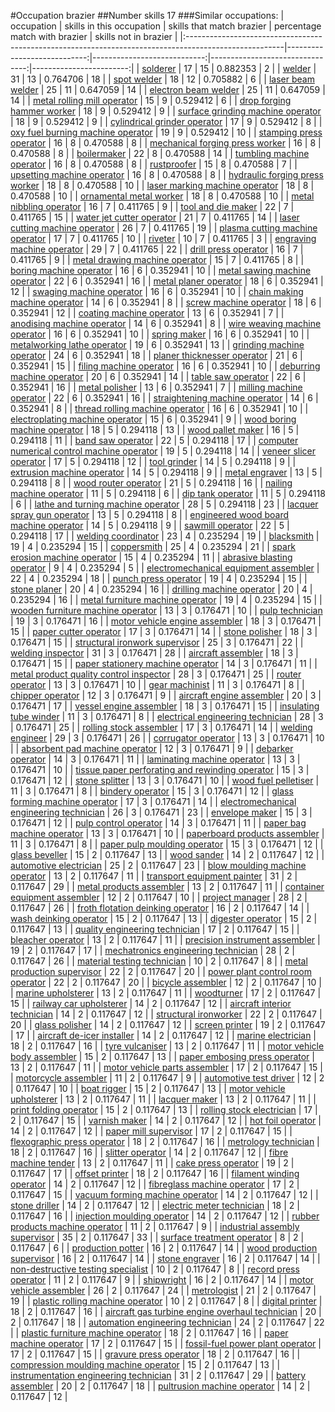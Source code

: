 #Occupation brazier
##Number skills 17
###Similar occupations:
| occupation                                                                                            |   skills in this occupation |   skills that match brazier |   percentage match with brazier |   skills not in brazier |
|:------------------------------------------------------------------------------------------------------|----------------------------:|----------------------------:|--------------------------------:|------------------------:|
| [solderer](solderer.md)                                                                               |                          17 |                          15 |                        0.882353 |                       2 |
| [welder](welder.md)                                                                                   |                          31 |                          13 |                        0.764706 |                      18 |
| [spot welder](spot_welder.md)                                                                         |                          18 |                          12 |                        0.705882 |                       6 |
| [laser beam welder](laser_beam_welder.md)                                                             |                          25 |                          11 |                        0.647059 |                      14 |
| [electron beam welder](electron_beam_welder.md)                                                       |                          25 |                          11 |                        0.647059 |                      14 |
| [metal rolling mill operator](metal_rolling_mill_operator.md)                                         |                          15 |                           9 |                        0.529412 |                       6 |
| [drop forging hammer worker](drop_forging_hammer_worker.md)                                           |                          18 |                           9 |                        0.529412 |                       9 |
| [surface grinding machine operator](surface_grinding_machine_operator.md)                             |                          18 |                           9 |                        0.529412 |                       9 |
| [cylindrical grinder operator](cylindrical_grinder_operator.md)                                       |                          17 |                           9 |                        0.529412 |                       8 |
| [oxy fuel burning machine operator](oxy_fuel_burning_machine_operator.md)                             |                          19 |                           9 |                        0.529412 |                      10 |
| [stamping press operator](stamping_press_operator.md)                                                 |                          16 |                           8 |                        0.470588 |                       8 |
| [mechanical forging press worker](mechanical_forging_press_worker.md)                                 |                          16 |                           8 |                        0.470588 |                       8 |
| [boilermaker](boilermaker.md)                                                                         |                          22 |                           8 |                        0.470588 |                      14 |
| [tumbling machine operator](tumbling_machine_operator.md)                                             |                          16 |                           8 |                        0.470588 |                       8 |
| [rustproofer](rustproofer.md)                                                                         |                          15 |                           8 |                        0.470588 |                       7 |
| [upsetting machine operator](upsetting_machine_operator.md)                                           |                          16 |                           8 |                        0.470588 |                       8 |
| [hydraulic forging press worker](hydraulic_forging_press_worker.md)                                   |                          18 |                           8 |                        0.470588 |                      10 |
| [laser marking machine operator](laser_marking_machine_operator.md)                                   |                          18 |                           8 |                        0.470588 |                      10 |
| [ornamental metal worker](ornamental_metal_worker.md)                                                 |                          18 |                           8 |                        0.470588 |                      10 |
| [metal nibbling operator](metal_nibbling_operator.md)                                                 |                          16 |                           7 |                        0.411765 |                       9 |
| [tool and die maker](tool_and_die_maker.md)                                                           |                          22 |                           7 |                        0.411765 |                      15 |
| [water jet cutter operator](water_jet_cutter_operator.md)                                             |                          21 |                           7 |                        0.411765 |                      14 |
| [laser cutting machine operator](laser_cutting_machine_operator.md)                                   |                          26 |                           7 |                        0.411765 |                      19 |
| [plasma cutting machine operator](plasma_cutting_machine_operator.md)                                 |                          17 |                           7 |                        0.411765 |                      10 |
| [riveter](riveter.md)                                                                                 |                          10 |                           7 |                        0.411765 |                       3 |
| [engraving machine operator](engraving_machine_operator.md)                                           |                          29 |                           7 |                        0.411765 |                      22 |
| [drill press operator](drill_press_operator.md)                                                       |                          16 |                           7 |                        0.411765 |                       9 |
| [metal drawing machine operator](metal_drawing_machine_operator.md)                                   |                          15 |                           7 |                        0.411765 |                       8 |
| [boring machine operator](boring_machine_operator.md)                                                 |                          16 |                           6 |                        0.352941 |                      10 |
| [metal sawing machine operator](metal_sawing_machine_operator.md)                                     |                          22 |                           6 |                        0.352941 |                      16 |
| [metal planer operator](metal_planer_operator.md)                                                     |                          18 |                           6 |                        0.352941 |                      12 |
| [swaging machine operator](swaging_machine_operator.md)                                               |                          16 |                           6 |                        0.352941 |                      10 |
| [chain making machine operator](chain_making_machine_operator.md)                                     |                          14 |                           6 |                        0.352941 |                       8 |
| [screw machine operator](screw_machine_operator.md)                                                   |                          18 |                           6 |                        0.352941 |                      12 |
| [coating machine operator](coating_machine_operator.md)                                               |                          13 |                           6 |                        0.352941 |                       7 |
| [anodising machine operator](anodising_machine_operator.md)                                           |                          14 |                           6 |                        0.352941 |                       8 |
| [wire weaving machine operator](wire_weaving_machine_operator.md)                                     |                          16 |                           6 |                        0.352941 |                      10 |
| [spring maker](spring_maker.md)                                                                       |                          16 |                           6 |                        0.352941 |                      10 |
| [metalworking lathe operator](metalworking_lathe_operator.md)                                         |                          19 |                           6 |                        0.352941 |                      13 |
| [grinding machine operator](grinding_machine_operator.md)                                             |                          24 |                           6 |                        0.352941 |                      18 |
| [planer thicknesser operator](planer_thicknesser_operator.md)                                         |                          21 |                           6 |                        0.352941 |                      15 |
| [filing machine operator](filing_machine_operator.md)                                                 |                          16 |                           6 |                        0.352941 |                      10 |
| [deburring machine operator](deburring_machine_operator.md)                                           |                          20 |                           6 |                        0.352941 |                      14 |
| [table saw operator](table_saw_operator.md)                                                           |                          22 |                           6 |                        0.352941 |                      16 |
| [metal polisher](metal_polisher.md)                                                                   |                          13 |                           6 |                        0.352941 |                       7 |
| [milling machine operator](milling_machine_operator.md)                                               |                          22 |                           6 |                        0.352941 |                      16 |
| [straightening machine operator](straightening_machine_operator.md)                                   |                          14 |                           6 |                        0.352941 |                       8 |
| [thread rolling machine operator](thread_rolling_machine_operator.md)                                 |                          16 |                           6 |                        0.352941 |                      10 |
| [electroplating machine operator](electroplating_machine_operator.md)                                 |                          15 |                           6 |                        0.352941 |                       9 |
| [wood boring machine operator](wood_boring_machine_operator.md)                                       |                          18 |                           5 |                        0.294118 |                      13 |
| [wood pallet maker](wood_pallet_maker.md)                                                             |                          16 |                           5 |                        0.294118 |                      11 |
| [band saw operator](band_saw_operator.md)                                                             |                          22 |                           5 |                        0.294118 |                      17 |
| [computer numerical control machine operator](computer_numerical_control_machine_operator.md)         |                          19 |                           5 |                        0.294118 |                      14 |
| [veneer slicer operator](veneer_slicer_operator.md)                                                   |                          17 |                           5 |                        0.294118 |                      12 |
| [tool grinder](tool_grinder.md)                                                                       |                          14 |                           5 |                        0.294118 |                       9 |
| [extrusion machine operator](extrusion_machine_operator.md)                                           |                          14 |                           5 |                        0.294118 |                       9 |
| [metal engraver](metal_engraver.md)                                                                   |                          13 |                           5 |                        0.294118 |                       8 |
| [wood router operator](wood_router_operator.md)                                                       |                          21 |                           5 |                        0.294118 |                      16 |
| [nailing machine operator](nailing_machine_operator.md)                                               |                          11 |                           5 |                        0.294118 |                       6 |
| [dip tank operator](dip_tank_operator.md)                                                             |                          11 |                           5 |                        0.294118 |                       6 |
| [lathe and turning machine operator](lathe_and_turning_machine_operator.md)                           |                          28 |                           5 |                        0.294118 |                      23 |
| [lacquer spray gun operator](lacquer_spray_gun_operator.md)                                           |                          13 |                           5 |                        0.294118 |                       8 |
| [engineered wood board machine operator](engineered_wood_board_machine_operator.md)                   |                          14 |                           5 |                        0.294118 |                       9 |
| [sawmill operator](sawmill_operator.md)                                                               |                          22 |                           5 |                        0.294118 |                      17 |
| [welding coordinator](welding_coordinator.md)                                                         |                          23 |                           4 |                        0.235294 |                      19 |
| [blacksmith](blacksmith.md)                                                                           |                          19 |                           4 |                        0.235294 |                      15 |
| [coppersmith](coppersmith.md)                                                                         |                          25 |                           4 |                        0.235294 |                      21 |
| [spark erosion machine operator](spark_erosion_machine_operator.md)                                   |                          15 |                           4 |                        0.235294 |                      11 |
| [abrasive blasting operator](abrasive_blasting_operator.md)                                           |                           9 |                           4 |                        0.235294 |                       5 |
| [electromechanical equipment assembler](electromechanical_equipment_assembler.md)                     |                          22 |                           4 |                        0.235294 |                      18 |
| [punch press operator](punch_press_operator.md)                                                       |                          19 |                           4 |                        0.235294 |                      15 |
| [stone planer](stone_planer.md)                                                                       |                          20 |                           4 |                        0.235294 |                      16 |
| [drilling machine operator](drilling_machine_operator.md)                                             |                          20 |                           4 |                        0.235294 |                      16 |
| [metal furniture machine operator](metal_furniture_machine_operator.md)                               |                          19 |                           4 |                        0.235294 |                      15 |
| [wooden furniture machine operator](wooden_furniture_machine_operator.md)                             |                          13 |                           3 |                        0.176471 |                      10 |
| [pulp technician](pulp_technician.md)                                                                 |                          19 |                           3 |                        0.176471 |                      16 |
| [motor vehicle engine assembler](motor_vehicle_engine_assembler.md)                                   |                          18 |                           3 |                        0.176471 |                      15 |
| [paper cutter operator](paper_cutter_operator.md)                                                     |                          17 |                           3 |                        0.176471 |                      14 |
| [stone polisher](stone_polisher.md)                                                                   |                          18 |                           3 |                        0.176471 |                      15 |
| [structural ironwork supervisor](structural_ironwork_supervisor.md)                                   |                          25 |                           3 |                        0.176471 |                      22 |
| [welding inspector](welding_inspector.md)                                                             |                          31 |                           3 |                        0.176471 |                      28 |
| [aircraft assembler](aircraft_assembler.md)                                                           |                          18 |                           3 |                        0.176471 |                      15 |
| [paper stationery machine operator](paper_stationery_machine_operator.md)                             |                          14 |                           3 |                        0.176471 |                      11 |
| [metal product quality control inspector](metal_product_quality_control_inspector.md)                 |                          28 |                           3 |                        0.176471 |                      25 |
| [router operator](router_operator.md)                                                                 |                          13 |                           3 |                        0.176471 |                      10 |
| [gear machinist](gear_machinist.md)                                                                   |                          11 |                           3 |                        0.176471 |                       8 |
| [chipper operator](chipper_operator.md)                                                               |                          12 |                           3 |                        0.176471 |                       9 |
| [aircraft engine assembler](aircraft_engine_assembler.md)                                             |                          20 |                           3 |                        0.176471 |                      17 |
| [vessel engine assembler](vessel_engine_assembler.md)                                                 |                          18 |                           3 |                        0.176471 |                      15 |
| [insulating tube winder](insulating_tube_winder.md)                                                   |                          11 |                           3 |                        0.176471 |                       8 |
| [electrical engineering technician](electrical_engineering_technician.md)                             |                          28 |                           3 |                        0.176471 |                      25 |
| [rolling stock assembler](rolling_stock_assembler.md)                                                 |                          17 |                           3 |                        0.176471 |                      14 |
| [welding engineer](welding_engineer.md)                                                               |                          29 |                           3 |                        0.176471 |                      26 |
| [corrugator operator](corrugator_operator.md)                                                         |                          13 |                           3 |                        0.176471 |                      10 |
| [absorbent pad machine operator](absorbent_pad_machine_operator.md)                                   |                          12 |                           3 |                        0.176471 |                       9 |
| [debarker operator](debarker_operator.md)                                                             |                          14 |                           3 |                        0.176471 |                      11 |
| [laminating machine operator](laminating_machine_operator.md)                                         |                          13 |                           3 |                        0.176471 |                      10 |
| [tissue paper perforating and rewinding operator](tissue_paper_perforating_and_rewinding_operator.md) |                          15 |                           3 |                        0.176471 |                      12 |
| [stone splitter](stone_splitter.md)                                                                   |                          13 |                           3 |                        0.176471 |                      10 |
| [wood fuel pelletiser](wood_fuel_pelletiser.md)                                                       |                          11 |                           3 |                        0.176471 |                       8 |
| [bindery operator](bindery_operator.md)                                                               |                          15 |                           3 |                        0.176471 |                      12 |
| [glass forming machine operator](glass_forming_machine_operator.md)                                   |                          17 |                           3 |                        0.176471 |                      14 |
| [electromechanical engineering technician](electromechanical_engineering_technician.md)               |                          26 |                           3 |                        0.176471 |                      23 |
| [envelope maker](envelope_maker.md)                                                                   |                          15 |                           3 |                        0.176471 |                      12 |
| [pulp control operator](pulp_control_operator.md)                                                     |                          14 |                           3 |                        0.176471 |                      11 |
| [paper bag machine operator](paper_bag_machine_operator.md)                                           |                          13 |                           3 |                        0.176471 |                      10 |
| [paperboard products assembler](paperboard_products_assembler.md)                                     |                          11 |                           3 |                        0.176471 |                       8 |
| [paper pulp moulding operator](paper_pulp_moulding_operator.md)                                       |                          15 |                           3 |                        0.176471 |                      12 |
| [glass beveller](glass_beveller.md)                                                                   |                          15 |                           2 |                        0.117647 |                      13 |
| [wood sander](wood_sander.md)                                                                         |                          14 |                           2 |                        0.117647 |                      12 |
| [automotive electrician](automotive_electrician.md)                                                   |                          25 |                           2 |                        0.117647 |                      23 |
| [blow moulding machine operator](blow_moulding_machine_operator.md)                                   |                          13 |                           2 |                        0.117647 |                      11 |
| [transport equipment painter](transport_equipment_painter.md)                                         |                          31 |                           2 |                        0.117647 |                      29 |
| [metal products assembler](metal_products_assembler.md)                                               |                          13 |                           2 |                        0.117647 |                      11 |
| [container equipment assembler](container_equipment_assembler.md)                                     |                          12 |                           2 |                        0.117647 |                      10 |
| [project manager](project_manager.md)                                                                 |                          28 |                           2 |                        0.117647 |                      26 |
| [froth flotation deinking operator](froth_flotation_deinking_operator.md)                             |                          16 |                           2 |                        0.117647 |                      14 |
| [wash deinking operator](wash_deinking_operator.md)                                                   |                          15 |                           2 |                        0.117647 |                      13 |
| [digester operator](digester_operator.md)                                                             |                          15 |                           2 |                        0.117647 |                      13 |
| [quality engineering technician](quality_engineering_technician.md)                                   |                          17 |                           2 |                        0.117647 |                      15 |
| [bleacher operator](bleacher_operator.md)                                                             |                          13 |                           2 |                        0.117647 |                      11 |
| [precision instrument assembler](precision_instrument_assembler.md)                                   |                          19 |                           2 |                        0.117647 |                      17 |
| [mechatronics engineering technician](mechatronics_engineering_technician.md)                         |                          28 |                           2 |                        0.117647 |                      26 |
| [material testing technician](material_testing_technician.md)                                         |                          10 |                           2 |                        0.117647 |                       8 |
| [metal production supervisor](metal_production_supervisor.md)                                         |                          22 |                           2 |                        0.117647 |                      20 |
| [power plant control room operator](power_plant_control_room_operator.md)                             |                          22 |                           2 |                        0.117647 |                      20 |
| [bicycle assembler](bicycle_assembler.md)                                                             |                          12 |                           2 |                        0.117647 |                      10 |
| [marine upholsterer](marine_upholsterer.md)                                                           |                          13 |                           2 |                        0.117647 |                      11 |
| [woodturner](woodturner.md)                                                                           |                          17 |                           2 |                        0.117647 |                      15 |
| [railway car upholsterer](railway_car_upholsterer.md)                                                 |                          14 |                           2 |                        0.117647 |                      12 |
| [aircraft interior technician](aircraft_interior_technician.md)                                       |                          14 |                           2 |                        0.117647 |                      12 |
| [structural ironworker](structural_ironworker.md)                                                     |                          22 |                           2 |                        0.117647 |                      20 |
| [glass polisher](glass_polisher.md)                                                                   |                          14 |                           2 |                        0.117647 |                      12 |
| [screen printer](screen_printer.md)                                                                   |                          19 |                           2 |                        0.117647 |                      17 |
| [aircraft de-icer installer](aircraft_de-icer_installer.md)                                           |                          14 |                           2 |                        0.117647 |                      12 |
| [marine electrician](marine_electrician.md)                                                           |                          18 |                           2 |                        0.117647 |                      16 |
| [tyre vulcaniser](tyre_vulcaniser.md)                                                                 |                          13 |                           2 |                        0.117647 |                      11 |
| [motor vehicle body assembler](motor_vehicle_body_assembler.md)                                       |                          15 |                           2 |                        0.117647 |                      13 |
| [paper embosing press operator](paper_embosing_press_operator.md)                                     |                          13 |                           2 |                        0.117647 |                      11 |
| [motor vehicle parts assembler](motor_vehicle_parts_assembler.md)                                     |                          17 |                           2 |                        0.117647 |                      15 |
| [motorcycle assembler](motorcycle_assembler.md)                                                       |                          11 |                           2 |                        0.117647 |                       9 |
| [automotive test driver](automotive_test_driver.md)                                                   |                          12 |                           2 |                        0.117647 |                      10 |
| [boat rigger](boat_rigger.md)                                                                         |                          15 |                           2 |                        0.117647 |                      13 |
| [motor vehicle upholsterer](motor_vehicle_upholsterer.md)                                             |                          13 |                           2 |                        0.117647 |                      11 |
| [lacquer maker](lacquer_maker.md)                                                                     |                          13 |                           2 |                        0.117647 |                      11 |
| [print folding operator](print_folding_operator.md)                                                   |                          15 |                           2 |                        0.117647 |                      13 |
| [rolling stock electrician](rolling_stock_electrician.md)                                             |                          17 |                           2 |                        0.117647 |                      15 |
| [varnish maker](varnish_maker.md)                                                                     |                          14 |                           2 |                        0.117647 |                      12 |
| [hot foil operator](hot_foil_operator.md)                                                             |                          14 |                           2 |                        0.117647 |                      12 |
| [paper mill supervisor](paper_mill_supervisor.md)                                                     |                          17 |                           2 |                        0.117647 |                      15 |
| [flexographic press operator](flexographic_press_operator.md)                                         |                          18 |                           2 |                        0.117647 |                      16 |
| [metrology technician](metrology_technician.md)                                                       |                          18 |                           2 |                        0.117647 |                      16 |
| [slitter operator](slitter_operator.md)                                                               |                          14 |                           2 |                        0.117647 |                      12 |
| [fibre machine tender](fibre_machine_tender.md)                                                       |                          13 |                           2 |                        0.117647 |                      11 |
| [cake press operator](cake_press_operator.md)                                                         |                          19 |                           2 |                        0.117647 |                      17 |
| [offset printer](offset_printer.md)                                                                   |                          18 |                           2 |                        0.117647 |                      16 |
| [filament winding operator](filament_winding_operator.md)                                             |                          14 |                           2 |                        0.117647 |                      12 |
| [fibreglass machine operator](fibreglass_machine_operator.md)                                         |                          17 |                           2 |                        0.117647 |                      15 |
| [vacuum forming machine operator](vacuum_forming_machine_operator.md)                                 |                          14 |                           2 |                        0.117647 |                      12 |
| [stone driller](stone_driller.md)                                                                     |                          14 |                           2 |                        0.117647 |                      12 |
| [electric meter technician](electric_meter_technician.md)                                             |                          18 |                           2 |                        0.117647 |                      16 |
| [injection moulding operator](injection_moulding_operator.md)                                         |                          14 |                           2 |                        0.117647 |                      12 |
| [rubber products machine operator](rubber_products_machine_operator.md)                               |                          11 |                           2 |                        0.117647 |                       9 |
| [industrial assembly supervisor](industrial_assembly_supervisor.md)                                   |                          35 |                           2 |                        0.117647 |                      33 |
| [surface treatment operator](surface_treatment_operator.md)                                           |                           8 |                           2 |                        0.117647 |                       6 |
| [production potter](production_potter.md)                                                             |                          16 |                           2 |                        0.117647 |                      14 |
| [wood production supervisor](wood_production_supervisor.md)                                           |                          16 |                           2 |                        0.117647 |                      14 |
| [stone engraver](stone_engraver.md)                                                                   |                          16 |                           2 |                        0.117647 |                      14 |
| [non-destructive testing specialist](non-destructive_testing_specialist.md)                           |                          10 |                           2 |                        0.117647 |                       8 |
| [record press operator](record_press_operator.md)                                                     |                          11 |                           2 |                        0.117647 |                       9 |
| [shipwright](shipwright.md)                                                                           |                          16 |                           2 |                        0.117647 |                      14 |
| [motor vehicle assembler](motor_vehicle_assembler.md)                                                 |                          26 |                           2 |                        0.117647 |                      24 |
| [metrologist](metrologist.md)                                                                         |                          21 |                           2 |                        0.117647 |                      19 |
| [plastic rolling machine operator](plastic_rolling_machine_operator.md)                               |                          10 |                           2 |                        0.117647 |                       8 |
| [digital printer](digital_printer.md)                                                                 |                          18 |                           2 |                        0.117647 |                      16 |
| [aircraft gas turbine engine overhaul technician](aircraft_gas_turbine_engine_overhaul_technician.md) |                          20 |                           2 |                        0.117647 |                      18 |
| [automation engineering technician](automation_engineering_technician.md)                             |                          24 |                           2 |                        0.117647 |                      22 |
| [plastic furniture machine operator](plastic_furniture_machine_operator.md)                           |                          18 |                           2 |                        0.117647 |                      16 |
| [paper machine operator](paper_machine_operator.md)                                                   |                          17 |                           2 |                        0.117647 |                      15 |
| [fossil-fuel power plant operator](fossil-fuel_power_plant_operator.md)                               |                          17 |                           2 |                        0.117647 |                      15 |
| [gravure press operator](gravure_press_operator.md)                                                   |                          18 |                           2 |                        0.117647 |                      16 |
| [compression moulding machine operator](compression_moulding_machine_operator.md)                     |                          15 |                           2 |                        0.117647 |                      13 |
| [instrumentation engineering technician](instrumentation_engineering_technician.md)                   |                          31 |                           2 |                        0.117647 |                      29 |
| [battery assembler](battery_assembler.md)                                                             |                          20 |                           2 |                        0.117647 |                      18 |
| [pultrusion machine operator](pultrusion_machine_operator.md)                                         |                          14 |                           2 |                        0.117647 |                      12 |

